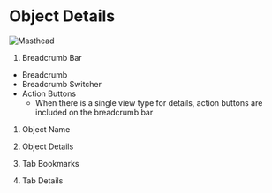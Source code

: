 # Object Details

![Masthead](https://ovirt.github.io/ovirt-design/common/img/oVirt-ObjectDetails-OptionA.png)

1. Breadcrumb Bar
  - Breadcrumb
  - Breadcrumb Switcher
  - Action Buttons
      - When there is a single view type for details, action buttons are included on the breadcrumb bar

1. Object Name

1. Object Details

1. Tab Bookmarks

1. Tab Details
